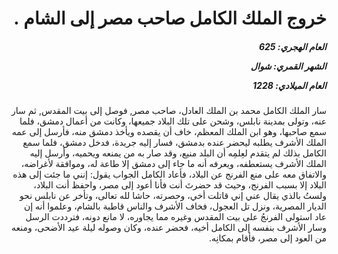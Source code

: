 <h1 dir="rtl">خروج الملك الكامل صاحب مصر إلى الشام .</h1>

<h5 dir="rtl">العام الهجري:  625

الشهر القمري: شوال

العام الميلادي: 1228</h5>

<p dir="rtl">سار الملك الكامل محمد بن الملك العادل، صاحب مصر, فوصل إلى بيت المقدس, ثم سار عنه، وتولى بمدينة نابلس، وشحن على تلك البلاد جميعها، وكانت من أعمال دمشق، فلما سمع صاحبها، وهو ابن الملك المعظم، خاف أن يقصده ويأخذ دمشق منه، فأرسل إلى عمه الملك الأشرف يطلبه ليحضر عنده بدمشق، فسار إليه جريدة، فدخل دمشق، فلما سمع الكامل بذلك لم يتقدم لعِلمِه أن البلد منيع، وقد صار به من يمنعه ويحميه، وأرسل إليه الملك الأشرف يستعطفه، ويعرفه أنه ما جاء إلى دمشق إلا طاعة له، وموافقة لأغراضه، والاتفاق معه على منع الفرنج عن البلاد، فأعاد الكامل الجواب يقول: إنني ما جئت إلى هذه البلاد إلا بسبب الفرنج، وحيث قد حضرتَ أنت فأنا أعود إلى مصر، واحفظ أنت البلاد، ولستُ بالذي يقال عني إني قاتلت أخي، وحصرته، حاشا لله تعالى، وتأخر عن نابلس نحو الديار المصرية، ونزل تل العجول، فخاف الأشرف والناس قاطبة بالشام، وعلموا أنه إن عاد استولى الفرنجُ على بيت المقدس وغيره مما يجاوره، لا مانع دونه، فترددت الرسل وسار الأشرف بنفسه إلى الكامل أخيه، فحضر عنده، وكان وصوله ليلة عيد الأضحى، ومنعه من العود إلى مصر، فأقام بمكانِه.</p></br>
